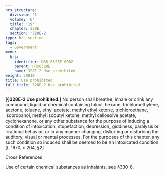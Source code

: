 ```yaml
---
hrs_structure:
  division: '1'
  volume: '6'
  title: '19'
  chapter: 328E
  section: '328E-2'
type: hrs_section
tags:
  - Government
menu:
  hrs:
    identifier: HRS_0328E-0002
    parent: HRS0328E
    name: 328E-2 Use prohibited
weight: 39010
title: Use prohibited
full_title: 328E-2 Use prohibited
---
```

**[§328E-2 Use prohibited.]** No person shall breathe, inhale or drink any compound, liquid or chemical containing toluol, hexane, trichloroethylene, acetone, toluene, ethyl acetate, methyl ethyl ketone, trichloroethane, isopropanol, methyl isobutyl ketone, methyl cellosolve acetate, cyclohexanone, or any other substance for the purpose of inducing a condition of intoxication, stupefaction, depression, giddiness, paralysis or irrational behavior, or in any manner changing, distorting or disturbing the auditory, visual or mental processes. For the purposes of this chapter, any such condition so induced shall be deemed to be an intoxicated condition. [L 1970, c 204, §2]

Cross References

Use of certain chemical substances as inhalants, see §330-8.